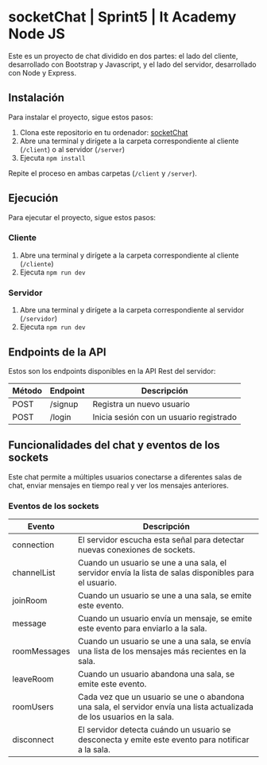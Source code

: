 # socketChat | Sprint5 | It Academy Node JS

Este es un proyecto de chat dividido en dos partes: el lado del cliente, desarrollado con Bootstrap y Javascript, y el lado del servidor, desarrollado con Node y Express.

## Instalación

Para instalar el proyecto, sigue estos pasos:

1. Clona este repositorio en tu ordenador: [socketChat](https://github.com/ivanlegranbizarro/socketChat/tree/vainillaClient)
2. Abre una terminal y dirígete a la carpeta correspondiente al cliente (`/client`) o al servidor (`/server`)
3. Ejecuta `npm install`

Repite el proceso en ambas carpetas (`/client` y `/server`).

## Ejecución

Para ejecutar el proyecto, sigue estos pasos:

### Cliente

1. Abre una terminal y dirígete a la carpeta correspondiente al cliente (`/cliente`)
2. Ejecuta `npm run dev`

### Servidor

1. Abre una terminal y dirígete a la carpeta correspondiente al servidor (`/servidor`)
2. Ejecuta `npm run dev`

## Endpoints de la API

Estos son los endpoints disponibles en la API Rest del servidor:

| Método | Endpoint | Descripción |
| ------ | -------- | ----------- |
| POST   | /signup  | Registra un nuevo usuario |
| POST   | /login   | Inicia sesión con un usuario registrado |

## Funcionalidades del chat y eventos de los sockets

Este chat permite a múltiples usuarios conectarse a diferentes salas de chat, enviar mensajes en tiempo real y ver los mensajes anteriores.

### Eventos de los sockets

| Evento | Descripción |
| ------ | ----------- |
| connection | El servidor escucha esta señal para detectar nuevas conexiones de sockets. |
| channelList | Cuando un usuario se une a una sala, el servidor envía la lista de salas disponibles para el usuario. |
| joinRoom | Cuando un usuario se une a una sala, se emite este evento. |
| message | Cuando un usuario envía un mensaje, se emite este evento para enviarlo a la sala. |
| roomMessages | Cuando un usuario se une a una sala, se envía una lista de los mensajes más recientes en la sala. |
| leaveRoom | Cuando un usuario abandona una sala, se emite este evento. |
| roomUsers | Cada vez que un usuario se une o abandona una sala, el servidor envía una lista actualizada de los usuarios en la sala. |
| disconnect | El servidor detecta cuándo un usuario se desconecta y emite este evento para notificar a la sala. |
